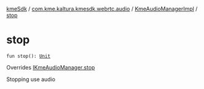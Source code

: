 [kmeSdk](../../index.md) / [com.kme.kaltura.kmesdk.webrtc.audio](../index.md) / [KmeAudioManagerImpl](index.md) / [stop](./stop.md)

# stop

`fun stop(): `[`Unit`](https://kotlinlang.org/api/latest/jvm/stdlib/kotlin/-unit/index.html)

Overrides [IKmeAudioManager.stop](../-i-kme-audio-manager/stop.md)

Stopping use audio

